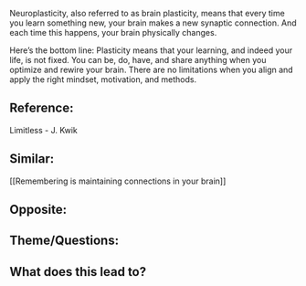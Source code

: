 Neuroplasticity, also referred to as brain plasticity, means that every time you learn something new, your brain makes a new synaptic connection. And each time this happens, your brain physically changes.

Here’s the bottom line: Plasticity means that your learning, and indeed your life, is not fixed. You can be, do, have, and share anything when you optimize and rewire your brain. There are no limitations when you align and apply the right mindset, motivation, and methods.

## Reference:
Limitless - J. Kwik

## Similar:
[[Remembering is maintaining connections in your brain]]

## Opposite:

## Theme/Questions:

## What does this lead to?
